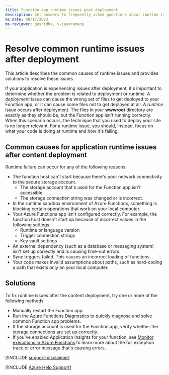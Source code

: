 ```yaml
---
title: Function app runtime issues post deployment 
description: Get answers to frequently asked questions about runtime issues in the Function app after content deployment.
ms.date: 08/17/2023
ms.reviewer: gasridha, v-jayaramanp
---
```


# Resolve common runtime issues after deployment

This article describes the common causes of runtime issues and provides solutions to resolve these issues.

If your application is experiencing issues after deployment, it's important to determine whether the problem is related to deployment or runtime. A *deployment* issue can cause the wrong set of files to get deployed to your Function app, or it can cause some files not to get deployed at all. A *runtime* issue occurs after deployment. The files in your **wwwroot** directory are exactly as they should be, but the Function app isn't running correctly. When this scenario occurs, the technique that you used to deploy your site is no longer relevant. For a runtime issue, you should, instead, focus on what your code is doing at runtime and how it's failing.

## Common causes for application runtime issues after content deployment

Runtime failure can occur for any of the following reasons:

- The function host can't start because there's poor network connectivity to the secure storage account.
  - The storage account that's used for the Function app isn't accessible.
  - The storage connection string was changed or is incorrect.
- In the runtime sandbox environment of Azure Functions, something is blocking certain operations that work on your local computer.
- Your Azure Functions app isn't configured correctly. For example, the function host doesn't start up because of incorrect values in the following settings:
  - Runtime or language version
  - Trigger connection strings
  - Key vault settings
- An external dependency (such as a database or messaging system) isn't set up correctly and is causing time-out errors.
- Sync triggers failed. This causes an incorrect loading of functions.
- Your code makes invalid assumptions about paths, such as hard-coding a path that exists only on your local computer.

## Solutions

To fix runtime issues after the content deployment, try one or more of the following methods:

- Manually restart the Function app.
- Run the [Azure Functions Diagnostics](/azure/azure-functions/functions-diagnostics) to quickly diagnose and solve common Function app problems.
- If the storage account is used for the Function app, verify whether the [storage connections are set up correctly](/azure/azure-functions/functions-recover-storage-account).
- If you've enabled Application Insights for your function, see [Monitor executions in Azure Functions](/azure/azure-functions/functions-monitoring) to learn more about the full exception trace or error message that's causing errors.

[!INCLUDE [support-disclaimer](../../../includes/support-disclaimer.md)]

[!INCLUDE [Azure Help Support](../../../includes/azure-help-support.md)]
